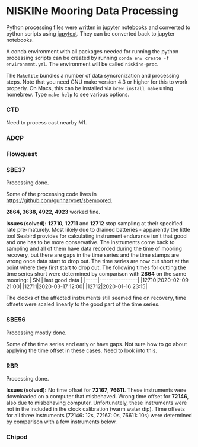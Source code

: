 NISKINe Mooring Data Processing
===============================

Python processing files were written in jupyter notebooks and converted to python scripts using [jupytext](https://jupytext.readthedocs.io/en/latest/). They can be converted back to jupyter notebooks.

A conda environment with all packages needed for running the python processing scripts can be created by running `conda env create -f environemnt.yml`. The environment will be called `niskine-proc`.

The `Makefile` bundles a number of data syncronization and processing steps. Note that you need GNU make version 4.3 or higher for this to work properly. On Macs, this can be installed via `brew install make` using homebrew. Type `make help` to see various options.

### CTD
Need to process cast nearby M1.


### ADCP


### Flowquest


### SBE37
Processing done.

Some of the processing code lives in https://github.com/gunnarvoet/sbemoored.

**2864, 3638, 4922, 4923** worked fine.

**Issues (solved):** **12710, 12711** and **12712** stop sampling at their specified rate pre-maturely. Most likely due to drained batteries - apparently the little tool Seabird provides for calculating instrument endurance isn't that good and one has to be more conservative. The instruments come back to sampling and all of them have data recorded during the time of mooring recovery, but there are gaps in the time series and the time stamps are wrong once data start to drop out. The time series are now cut short at the point where they first start to drop out. The following times for cutting the time series short were determined by comparison with **2864** on the same mooring:
| SN  | last good data |
|-----|----------------|
|12710|2020-02-09 21:00|
|12711|2020-03-17 12:00|
|12712|2020-01-16 23:15|

The clocks of the affected instruments still seemed fine on recovery, time offsets were scaled linearly to the good part of the time series.


### SBE56
Processing mostly done.

Some of the time series end early or have gaps. Not sure how to go about applying the time offset in these cases. Need to look into this.


### RBR
Processing done.

**Issues (solved):** No time offset for **72167**, **76611**. These instruments were downloaded on a computer that misbehaved. Wrong time offset for **72146**, also due to misbehaving computer. Unfortunately, these instruments were not in the included in the clock calibration (warm water dip).
Time offsets for all three instruments (72146: 12s, 72167: 0s, 76611: 10s) were determined by comparison with a few instruments below.


### Chipod
